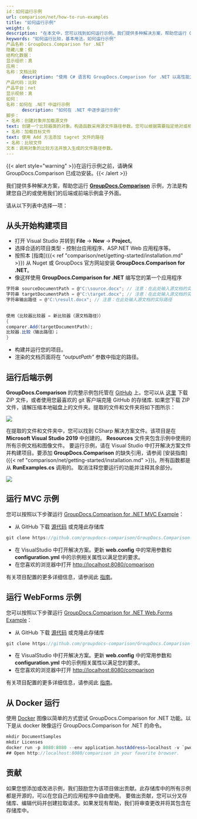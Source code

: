```yaml
---
id：如何运行示例
url: comparison/net/how-to-run-examples
title: "如何运行示例"
weight: 6
description: "在本文中，您可以找到如何运行示例。我们提供多种解决方案，帮助您运行 GroupDocs.Comparison 示例，方法是构建您自己的或使用我们开箱即用的后端或前端示例。"
keywords: "如何运行比较，基本用法，如何运行示例"
产品名称：GroupDocs.Comparison for .NET
隐藏儿童：假
结构化数据：
显示组织：真
应用：
名称：文档比较
      description: "使用 C# 语言和 GroupDocs.Comparison for .NET 以高性能方式本地比较文档"
产品代码：比较
产品平台：net
显示视频：真
如何：
名称：如何在 .NET 中运行示例
      description: "如何在 .NET 中逐步运行示例"
脚步：
- 名称：创建对象并加载源文件
text: 创建一个比较器类的对象。构造函数采用源文件路径参数。您可以根据需要指定绝对或相对文件路径。
- 名称：加载目标文件
text: 使用 Add 方法添加 tagret 文件的路径
- 名称：比较文件
文本：调用对象的比较方法并放入生成的文件路径参数。
---
```

{{< alert style="warning" >}}在运行示例之前，请确保 GroupDocs.Comparison 已成功安装。{{< /alert >}}

我们提供多种解决方案，帮助您运行 **[GroupDocs.Comparison](https://products.groupdocs.com/comparison/net)** 示例，方法是构建您自己的或使用我们的后端或前端示例盒子外面。

请从以下列表中选择一项：


## 从头开始构建项目

* 打开 Visual Studio 并转到 **File** -> **New** -> **Project**。
* 选择合适的项目类型 - 控制台应用程序、ASP.NET Web 应用程序等。
* 按照本 [指南]({{< ref "comparison/net/getting-started/installation.md" >}}) 从 Nuget 或 GroupDocs 官方网站安装 **GroupDocs.Comparison for .NET**。
* 像这样使用 **GroupDocs.Comparison for .NET** 编写您的第一个应用程序
```csharp
字符串 sourceDocumentPath = @"C:\source.docx"; // 注意：在此处输入源文档的实际路径
字符串 targetDocumentPath = @"C:\target.docx"; // 注意：在此处输入源文档的实际路径
字符串输出路径 = @"C:\result.docx"; // 注意：在此处输入源文档的实际路径
    

使用（比较器比较器 = 新比较器（源文档路径））
{
comparer.Add(targetDocumentPath);
比较器.比较（输出路径）；
}
```
* 构建并运行您的项目。
* 渲染的文档页面将在 *"outputPath"* 参数中指定的路径。

## 运行后端示例

**GroupDocs.Comparison** 的完整示例包托管在 [GitHub](https://github.com/groupdocs-comparison/GroupDocs.Comparison-for-.NET) 上。您可以从 [这里](https://github.com/groupdocs-comparison/GroupDocs.Comparison-for-.NET/archive/master.zip) 下载 ZIP 文件，或者使用您最喜欢的 git 客户端克隆 GitHub 的存储库.
如果您下载 ZIP 文件，请解压缩本地磁盘上的文件夹。提取的文件和文件夹将如下图所示：

![](comparison/net/images/how-to-run-examples.jpg)

在提取的文件和文件夹中，您可以找到 CSharp 解决方案文件。该项目是在 **Microsoft Visual Studio 2019** 中创建的。 **Resources** 文件夹包含示例中使用的所有示例文档和图像文件。
要运行示例，请在 Visual Studio 中打开解决方案文件并构建项目。要添加 **GroupDocs.Comparison** 的缺失引用，请参阅 [安装指南]({{< ref "comparison/net/getting-started/installation.md" >}})。所有函数都是从 **RunExamples.cs** 调用的。
取消注释您要运行的功能并注释其余部分。

![](comparison/net/images/how-to-run-examples_1.png)

## 运行 MVC 示例

您可以按照以下步骤运行 [GroupDocs.Comparison for .NET MVC Example](https://github.com/groupdocs-comparison/GroupDocs.Comparison-for-.NET-MVC)：

* 从 GitHub 下载 [源代码](https://github.com/groupdocs-comparison/GroupDocs.Comparison-for-.NET-MVC/archive/master.zip) 或克隆此存储库
```csharp
git clone https://github.com/groupdocs-comparison/GroupDocs.Comparison-for-.NET-MVC
```
* 在 VisualStudio 中打开解决方案。更新 **web.config** 中的常用参数和 **configuration.yml** 中的示例相关属性以满足您的要求。
* 在您喜欢的浏览器中打开 [http://localhost:8080/comparison](http://localhost:8080/comparison)

有关项目配置的更多详细信息，请参阅此 [指南](https://github.com/groupdocs-comparison/GroupDocs.Comparison-for-.NET-MVC#configuration)。

## 运行 WebForms 示例

您可以按照以下步骤运行 [GroupDocs.Comparison for .NET Web.Forms Example](https://github.com/groupdocs-comparison/GroupDocs.Comparison-for-.NET-WebForms)：
* 从 GitHub 下载 [源代码](https://github.com/groupdocs-comparison/GroupDocs.Comparison-for-.NET-WebForms/archive/master.zip) 或克隆此存储库
```csharp
git clone https://github.com/groupdocs-comparison/GroupDocs.Comparison-for-.NET-WebForms
```
* 在 VisualStudio 中打开解决方案。更新 **web.config** 中的常用参数和 **configuration.yml** 中的示例相关属性以满足您的要求。
* 在您喜欢的浏览器中打开 [http://localhost:8080/comparison](http://localhost:8080/comparison)

有关项目配置的更多详细信息，请参阅此 [指南](https://github.com/groupdocs-comparison/GroupDocs.Comparison-for-.NET-WebForms#configuration)。

## 从 Docker 运行

使用 [Docker](https://www.docker.com/) 图像以简单的方式尝试 GroupDocs.Comparison for .NET 功能。以下是从 docker 映像运行 GroupDocs.Comparison for .NET 的命令。

```csharp
mkdir DocumentSamples
mkdir Licenses
docker run -p 8080:8080 --env application.hostAddress=localhost -v `pwd`/DocumentSamples:/home/groupdocs/app/DocumentSamples -v `pwd`/Licenses:/home/groupdocs/app/Licenses groupdocs/comparison
## Open http://localhost:8080/comparison in your favorite browser.
```

## 贡献

如果您想添加或改进示例，我们鼓励您为该项目做出贡献。此存储库中的所有示例都是开源的，可以在您自己的应用程序中自由使用。
要做出贡献，您可以分叉存储库、编辑代码并创建拉取请求。如果发现有帮助，我们将审查更改并将其包含在存储库中。


